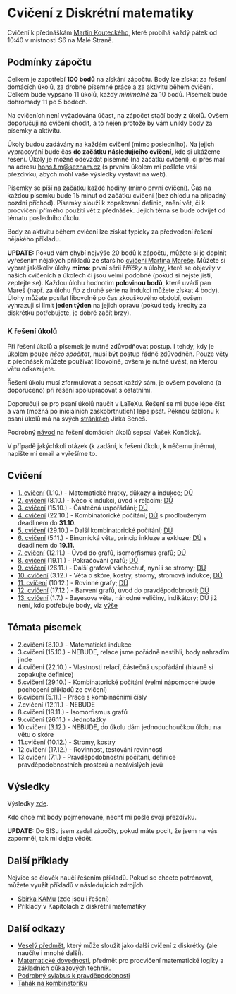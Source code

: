 # Cvičení z Diskrétní matematiky

Cvičení k přednáškám [Martin Kouteckého][koutecky], které probíhá každý pátek od 10:40 v místnosti S6 na Malé Straně.

## Podmínky zápočtu

Celkem je zapotřebí **100 bodů** na získání zápočtu. 
Body lze získat za řešení domácích úkolů, za drobné písemné práce a za aktivitu během cvičení.
Celkem bude vypsáno 11 úkolů, každý *minimálně* za 10 bodů. 
Písemek bude dohromady 11 po 5 bodech.

Na cvičeních není vyžadována účast, na zápočet stačí body z úkolů.
Ovšem doporučuji na cvičení chodit, a to nejen protože by vám unikly body za písemky a aktivitu.

Úkoly budou zadávány na každém cvičení (mimo posledního).
Na jejich vypracování bude čas **do začátku následujícího cvičení**, kde si ukážeme řešení.
Úkoly je možné odevzdat písemně (na začátku cvičení), či přes mail na adresu hons.t.m@seznam.cz (s prvním úkolem mi pošlete vaši přezdívku, abych mohl vaše výsledky vystavit na web).

Písemky se píší na začátku každé hodiny (mimo první cvičení). 
Čas na každou písemku bude 15 minut od začátku cvičení (bez ohledu na případný pozdní příchod).
Písemky slouží k zopakovaní definic, znění vět, či k procvičení přímého použití vět z přednášek.
Jejich téma se bude odvíjet od tématu posledního úkolu.

Body za aktivitu během cvičení lze získat typicky za předvedení řešení nějakého příkladu.


<a name="dalsi_body"></a>**UPDATE:** Pokud vám chybí nejvýše 20 bodů k zápočtu, můžete si je doplnit vyřešením nějakých příkladů ze staršího [cvičení Martina Mareše][mares_cviko].
Můžete si vybrat jakékoliv úlohy **mimo**: první sérii *Hříčky* a úlohy, které se objevily v našich cvičeních a úkolech či jsou velmi podobně (pokud si nejste jisti, zeptejte se).
Každou úlohu hodnotím **polovinou bodů**, které uvádí pan Mareš (např. za úlohu *fib* z druhé série na indukci můžete získat 4 body).
Úlohy můžete posílat libovolně po čas zkouškového období, ovšem vyhrazuji si limit **jeden týden** na jejich opravu (pokud tedy kredity za diskrétku potřebujete, je dobré začít brzy). 

[mares_cviko]: http://mj.ucw.cz/vyuka/1718/dm/

### K řešení úkolů

Při řešení úkolů a písemek je nutné zdůvodňovat postup.
I tehdy, kdy je úkolem pouze *něco spočítat*, musí být postup řádně zdůvodněn. 
Pouze věty z přednášek můžete používat libovolně, ovšem je nutné uvést, na kterou větu odkazujete.

Řešení úkolu musí zformulovat a sepsat každý sám, je ovšem povoleno (a doporučeno) při řešení spolupracovat s ostatními.

Doporučuji se pro psaní úkolů naučit v LaTeXu.
Řešení se mi bude lépe číst a vám (možná po iniciálních zaškobrtnutích) lépe psát.
Pěknou šablonu k psaní úkolů má na svých [stránkách][latex_sablona] Jirka Beneš.  

Podrobný [návod][ukoly_navod] na řešení domácích úkolů sepsal Vašek Končický.

V případě jakýchkoli otázek (k zadání, k řešení úkolu, k něčemu jinému), napište mi email a vyřešíme to.

## Cvičení

* [1. cvičení][1cv] (1.10.) - Matematické hrátky, důkazy a indukce; [DÚ][1du]
* [2. cvičení][2cv] (8.10.) - Něco k indukci, úvod k relacím; [DÚ][2du]
* [3. cvičení][3cv] (15.10.) - Částečná uspořádání; [DÚ][3du]
* [4. cvičení][4cv] (22.10.) - Kombinatorické počítání; [DÚ][4du] s prodlouženým deadlinem do **31.10.**
* [5. cvičení][5cv] (29.10.) - Další kombinatorické počítání; [DÚ][5du]
* [6. cvičení][6cv] (5.11.) - Binomická věta, princip inkluze a exkluze; [DÚ][6du] s deadlinem do **19.11.**
* [7. cvičení][7cv] (12.11.) - Úvod do grafů, isomorfismus grafů; [DÚ][7du]
* [8. cvičení][8cv] (19.11.) - Pokračování grafů; [DÚ][8du]
* [9. cvičení][9cv] (26.11.) - Další grafová všehochuť, nyní i se stromy; [DÚ][9du]
* [10. cvičení][10cv] (3.12.) - Věta o skóre, kostry, stromy, stromová indukce; [DÚ][10du]
* [11. cvičení][11cv] (10.12.) - Rovinné grafy; [DÚ][11du]
* [12. cvičení][12cv] (17.12.) - Barvení grafů, úvod do pravděpodobnosti; [DÚ][12du]
* [13. cvičení][13cv] (1.7.) - Bayesova věta, náhodné veličiny, indikátory; DÚ již není, kdo potřebuje body, viz [výše](#dalsi_body)

[1cv]: https://github.com/Thrayld/NDMI002/blob/main/1cv.pdf
[1du]: https://github.com/Thrayld/NDMI002/blob/main/1du.pdf
[2cv]: https://github.com/Thrayld/NDMI002/blob/main/2cv.pdf
[2du]: https://github.com/Thrayld/NDMI002/blob/main/2du.pdf
[3cv]: https://github.com/Thrayld/NDMI002/blob/main/3cv.pdf
[3du]: https://github.com/Thrayld/NDMI002/blob/main/3du.pdf
[4cv]: https://github.com/Thrayld/NDMI002/blob/main/4cv.pdf
[4du]: https://github.com/Thrayld/NDMI002/blob/main/4du.pdf
[5cv]: https://github.com/Thrayld/NDMI002/blob/main/5cv.pdf
[5du]: https://github.com/Thrayld/NDMI002/blob/main/5du.pdf
[6cv]: https://github.com/Thrayld/NDMI002/blob/main/6cv.pdf
[6du]: https://github.com/Thrayld/NDMI002/blob/main/6du.pdf
[7cv]: https://github.com/Thrayld/NDMI002/blob/main/7cv.pdf
[7du]: https://github.com/Thrayld/NDMI002/blob/main/7du.pdf
[8cv]: https://github.com/Thrayld/NDMI002/blob/main/8cv.pdf
[8du]: https://github.com/Thrayld/NDMI002/blob/main/8du.pdf
[9cv]: https://github.com/Thrayld/NDMI002/blob/main/9cv.pdf
[9du]: https://github.com/Thrayld/NDMI002/blob/main/9du.pdf
[10cv]: https://github.com/Thrayld/NDMI002/blob/main/10cv.pdf
[10du]: https://github.com/Thrayld/NDMI002/blob/main/10du.pdf
[11cv]: https://github.com/Thrayld/NDMI002/blob/main/11cv.pdf
[11du]: https://github.com/Thrayld/NDMI002/blob/main/11du.pdf
[12cv]: https://github.com/Thrayld/NDMI002/blob/main/12cv.pdf
[12du]: https://github.com/Thrayld/NDMI002/blob/main/12du.pdf
[13cv]: https://github.com/Thrayld/NDMI002/blob/main/13cv.pdf

## Témata písemek

* 2.cvičení (8.10.) - Matematická indukce
* 3.cvičení (15.10.) - NEBUDE, relace jsme pořádně nestihli, body nahradím jinde
* 4.cvičení (22.10.) - Vlastnosti relací, částečná uspořádání (hlavně si zopakujte definice)
* 5.cvičení (29.10.) - Kombinatorické počítání (velmi nápomocné bude pochopení příkladů ze cvičení)
* 6.cvičení (5.11.) - Práce s kombinačními čísly
* 7.cvičení (12.11.) - NEBUDE
* 8.cvičení (19.11.) - Isomorfismus grafů
* 9.cvičení (26.11.) - Jednotažky
* 10.cvičení (3.12.) - NEBUDE, do úkolu dám jednoduchoučkou úlohu na větu o skóre
* 11.cvičení (10.12.) - Stromy, kostry
* 12.cvičení (17.12.) - Rovinnost, testování rovinnosti
* 13.cvičení (7.1.) - Pravděpodobnostní počítání, definice pravděpodobnostních prostorů a nezávislých jevů

## Výsledky

Výsledky [zde][vysledky].

Kdo chce mít body pojmenované, nechť mi pošle svoji přezdívku.

**UPDATE:** Do SISu jsem zadal zápočty, pokud máte pocit, že jsem na vás zapomněl, tak mi dejte vědět.

[vysledky]: https://github.com/Thrayld/NDMI002/blob/main/vysledky.csv

## Další příklady

Nejvíce se člověk naučí řešením příkladů.
Pokud se chcete potrénovat, můžete využít příkladů v následujících zdrojích.

* [Sbírka KAMu][kam_sbirka] (zde jsou i řešení)
* Příklady v Kapitolách z diskrétní matematiky

## Další odkazy

* [Veselý předmět][ips], který může sloužit jako další cvičení z diskrétky (ale naučíte i mnohé další).
* [Matematické dovednosti][dovednosti], předmět pro procvičení matematické logiky a základních důkazových technik.
* [Podrobný sylabus k pravděpodobnosti][pst_sylabus]
* [Tahák na kombinatoriku][komb_tahák]

[koutecky]: https://research.koutecky.name/db/teaching:dm2122_prednaska
[latex_sablona]: https://jiribenes.com/teaching/dm2122/
[ukoly_navod]: https://kam.mff.cuni.cz/~koncicky/vyuka/jak_resit/
[kam_sbirka]: http://matematika.reseneulohy.cz/cs
[ips]: https://mj.ucw.cz/vyuka/2122/ips/
[dovednosti]: https://is.cuni.cz/studium/predmety/index.php?do=predmet&kod=NMAI069
[pst_sylabus]: https://mj.ucw.cz/vyuka/1920/dm/dm-prob-2pp.pdf
[komb_tahák]: https://mj.ucw.cz/papers/komb-tahak.pdf
